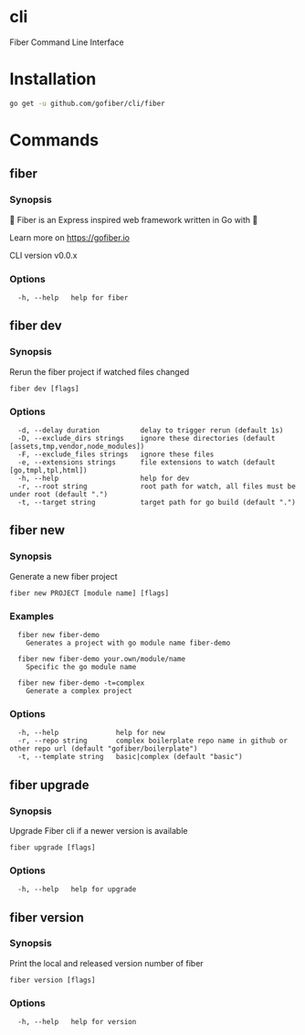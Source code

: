 # cli
Fiber Command Line Interface

# Installation
```bash
go get -u github.com/gofiber/cli/fiber
```

# Commands
## fiber
### Synopsis

🚀 Fiber is an Express inspired web framework written in Go with 💖
 
Learn more on https://gofiber.io
 
CLI version v0.0.x

### Options

```
  -h, --help   help for fiber
```

## fiber dev
### Synopsis

Rerun the fiber project if watched files changed

```
fiber dev [flags]
```

### Options

```
  -d, --delay duration          delay to trigger rerun (default 1s)
  -D, --exclude_dirs strings    ignore these directories (default [assets,tmp,vendor,node_modules])
  -F, --exclude_files strings   ignore these files
  -e, --extensions strings      file extensions to watch (default [go,tmpl,tpl,html])
  -h, --help                    help for dev
  -r, --root string             root path for watch, all files must be under root (default ".")
  -t, --target string           target path for go build (default ".")
```

## fiber new
### Synopsis

Generate a new fiber project

```
fiber new PROJECT [module name] [flags]
```

### Examples

```
  fiber new fiber-demo
    Generates a project with go module name fiber-demo

  fiber new fiber-demo your.own/module/name
    Specific the go module name

  fiber new fiber-demo -t=complex
    Generate a complex project
```

### Options

```
  -h, --help              help for new
  -r, --repo string       complex boilerplate repo name in github or other repo url (default "gofiber/boilerplate")
  -t, --template string   basic|complex (default "basic")
```

## fiber upgrade
### Synopsis

Upgrade Fiber cli if a newer version is available

```
fiber upgrade [flags]
```

### Options

```
  -h, --help   help for upgrade
```

## fiber version
### Synopsis

Print the local and released version number of fiber

```
fiber version [flags]
```

### Options

```
  -h, --help   help for version
```

